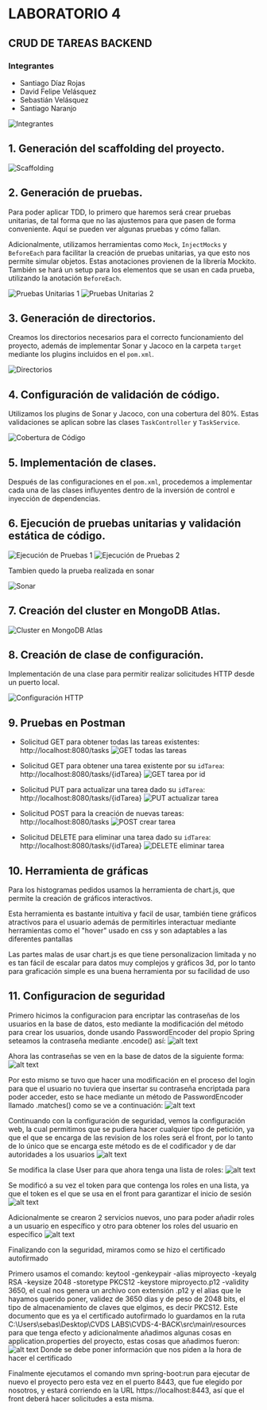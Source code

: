 # LABORATORIO 4

## CRUD DE TAREAS BACKEND

### Integrantes

- Santiago Díaz Rojas
- David Felipe Velásquez
- Sebastián Velásquez
- Santiago Naranjo

![Integrantes](%3CmxGraphModel%3E%3Croot%3E%3CmxCell%20id%3D%220%22%2F%3E%3CmxCell%20id%3D%221%22%20parent%3D%220%22%2F%3E%3CmxCell%20id%3D%222%22%20value%3D%22%2B%20getUserRoles%20(userName%26amp%3Bnbsp%3B%20%3A%20String)%20%3A%20List%26amp%3Blt%3BString%26amp%3Bgt%3B%22%20style%3D%22text%3BstrokeColor%3Dnone%3BfillColor%3Dnone%3Balign%3Dleft%3BverticalAlign%3Dtop%3BspacingLeft%3D4%3BspacingRight%3D4%3Boverflow%3Dhidden%3Brotatable%3D0%3Bpoints%3D%5B%5B0%2C0.5%5D%2C%5B1%2C0.5%5D%5D%3BportConstraint%3Deastwest%3BwhiteSpace%3Dwrap%3Bhtml%3D1%3B%22%20vertex%3D%221%22%20parent%3D%221%22%3E%3CmxGeometry%20x%3D%222170%22%20y%3D%22370%22%20width%3D%22410%22%20height%3D%2224%22%20as%3D%22geometry%22%2F%3E%3C%2FmxCell%3E%3C%2Froot%3E%3C%2FmxGraphModel%3E)

## 1. Generación del scaffolding del proyecto.

![Scaffolding](images/img.png)

## 2. Generación de pruebas.

Para poder aplicar TDD, lo primero que haremos será crear pruebas unitarias, de tal forma que no las ajustemos para que pasen de forma conveniente. Aquí se pueden ver algunas pruebas y cómo fallan.

Adicionalmente, utilizamos herramientas como `Mock`, `InjectMocks` y `BeforeEach` para facilitar la creación de pruebas unitarias, ya que esto nos permite simular objetos. Estas anotaciones provienen de la librería Mockito. También se hará un setup para los elementos que se usan en cada prueba, utilizando la anotación `BeforeEach`.

![Pruebas Unitarias 1](images/image-1.png)
![Pruebas Unitarias 2](images/image.png)

## 3. Generación de directorios.

Creamos los directorios necesarios para el correcto funcionamiento del proyecto, además de implementar Sonar y Jacoco en la carpeta `target` mediante los plugins incluidos en el `pom.xml`.

![Directorios](images/image-2.png)

## 4. Configuración de validación de código.

Utilizamos los plugins de Sonar y Jacoco, con una cobertura del 80%. Estas validaciones se aplican sobre las clases `TaskController` y `TaskService`.

![Cobertura de Código](images/image-3.png)

## 5. Implementación de clases.

Después de las configuraciones en el `pom.xml`, procedemos a implementar cada una de las clases influyentes dentro de la inversión de control e inyección de dependencias.

## 6. Ejecución de pruebas unitarias y validación estática de código.

![Ejecución de Pruebas 1](images/img_1.png)
![Ejecución de Pruebas 2](images/img_2.png)

Tambien quedo la prueba realizada en sonar

![Sonar](image.png)

## 7. Creación del cluster en MongoDB Atlas.

![Cluster en MongoDB Atlas](images/img_4.png)

## 8. Creación de clase de configuración.

Implementación de una clase para permitir realizar solicitudes HTTP desde un puerto local.

![Configuración HTTP](images/img_5.png)

## 9. Pruebas en Postman

- Solicitud GET para obtener todas las tareas existentes:
  http://localhost:8080/tasks
  ![GET todas las tareas](images/img_6.png)

- Solicitud GET para obtener una tarea existente por su `idTarea`:
  http://localhost:8080/tasks/{idTarea}
  ![GET tarea por id](images/img_7.png)

- Solicitud PUT para actualizar una tarea dado su `idTarea`:
  http://localhost:8080/tasks/{idTarea}
  ![PUT actualizar tarea](images/img_8.png)

- Solicitud POST para la creación de nuevas tareas:
  http://localhost:8080/tasks
  ![POST crear tarea](images/img_9.png)

- Solicitud DELETE para eliminar una tarea dado su `idTarea`:
  http://localhost:8080/tasks/{idTarea}
  ![DELETE eliminar tarea](images/img_10.png)

## 10. Herramienta de gráficas
Para los histogramas pedidos usamos la herramienta de chart.js, que permite la creación de gráficos interactivos. 

Esta herramienta es bastante intuitiva y facil de usar, también tiene gráficos atractivos para el usuario además de permitirles interactuar mediante herramientas como el "hover" usado en css y son adaptables a las diferentes pantallas

Las partes malas de usar chart.js es que tiene personalizacion limitada y no es tan fácil de escalar para datos muy complejos y gráficos 3d, por lo tanto para graficación simple es una buena herramienta por su facilidad de uso

## 11. Configuracion de seguridad
Primero hicimos la configuracion para encriptar las contraseñas de los usuarios en la base de datos, esto mediante la modificación del método para crear los usuarios, donde usando PasswordEncoder del propio Spring seteamos la contraseña mediante .encode() así:
![alt text](images/image-4.png)

Ahora las contraseñas se ven en la base de datos de la siguiente forma:
![alt text](images/image-5.png)

Por esto mismo se tuvo que hacer una modificación en el proceso del login para que el usuario no tuviera que insertar su contraseña encriptada para poder acceder, esto se hace mediante un método de PasswordEncoder llamado .matches() como se ve a continuación:
![alt text](images/image-6.png)

Continuando con la configuración de seguridad, vemos la configuración web, la cual permitimos que se pudiera hacer cualquier tipo de petición, ya que el que se encarga de las revision de los roles será el front, por lo tanto de lo único que se encarga este método es de el codificador y de dar autoridades a los usuarios
![alt text](images/image-7.png)

Se modifica la clase User para que ahora tenga una lista de roles:
![alt text](images/image-8.png)

Se modificó a su vez el token para que contenga los roles en una lista, ya que el token es el que se usa en el front para garantizar el inicio de sesión
![alt text](images/image-9.png)

Adicionalmente se crearon 2 servicios nuevos, uno para poder añadir roles a un usuario en específico y otro para obtener los roles del usuario en específico
![alt text](images/image-10.png)

Finalizando con la seguridad, miramos como se hizo el certificado autofirmado

Primero usamos el comando: keytool -genkeypair -alias miproyecto -keyalg RSA -keysize 2048 -storetype PKCS12 -keystore miproyecto.p12 -validity 3650, el cual nos genera un archivo con extensión .p12 y el alias que le hayamos querido poner, validez de 3650 días y de peso de 2048 bits, el tipo de almacenamiento de claves que elgimos, es decir PKCS12. Este documento que es ya el certificado autofirmado lo guardamos en la ruta C:\Users\sebas\Desktop\CVDS LABS\CVDS-4-BACK\src\main\resources para que tenga efecto y adicionalmente añadimos algunas cosas en application.properties del proyecto, estas cosas que añadimos fueron:
![alt text](images/image-11.png)
Donde se debe poner información que nos piden a la hora de hacer el certificado

Finalmente ejecutamos el comando mvn spring-boot:run para ejecutar de nuevo el proyecto pero esta vez en el puerto 8443, que fue elegido por nosotros, y estará corriendo en la URL https://localhost:8443, así que el front deberá hacer solicitudes a esta misma.
